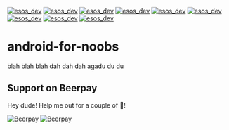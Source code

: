 [![esos_dev](https://img.shields.io/badge/Enterprise%20Support%20Available-%2430%2Fm-green.svg)](http://localhost:3000/subscribe/shaharsol/android-for-noobs)
[![esos_dev](https://img.shields.io/badge/Enterprise%20Support%20Available-%2420%2Fm-green.svg)](http://localhost:3000/subscribe/shaharsol/android-for-noobs)
[![esos_dev](https://img.shields.io/badge/Enterprise%20Support%20Available-%2410%2Fm-green.svg)](http://localhost:3000/subscribe/shaharsol/android-for-noobs)
[![esos_dev](https://img.shields.io/badge/Enterprise%20Support%20Available-%2410%2Fm-green.svg)](http://localhost:3000/subscribe/shaharsol/android-for-noobs)
[![esos_dev](https://img.shields.io/badge/Enterprise%20Support%20Available-%2410%2Fm-green.svg)](http://localhost:3000/subscribe/shaharsol/android-for-noobs)
[![esos_dev](https://img.shields.io/badge/Enterprise%20Support%20Available-%2420%2Fm-green.svg)](http://localhost:3000/subscribe/shaharsol/android-for-noobs)
[![esos_dev](https://img.shields.io/badge/Enterprise%20Support%20Available-%2410%2Fm-green.svg)](http://localhost:3000/subscribe/shaharsol/android-for-noobs)
[![esos_dev](https://img.shields.io/badge/Enterprise%20Support%20Available-%2410%2Fm-green.svg)](http://localhost:3000/subscribe/shaharsol/android-for-noobs)
[![esos_dev](https://img.shields.io/badge/Enterprise%20Support%20Available-%2410%2Fm-green.svg)](http://localhost:3000/subscribe/shaharsol/android-for-noobs)
# android-for-noobs

blah blah blah
dah dah dah
agadu du du

## Support on Beerpay
Hey dude! Help me out for a couple of :beers:!

[![Beerpay](https://beerpay.io/shaharsol/android-for-noobs/badge.svg?style=beer-square)](https://beerpay.io/shaharsol/android-for-noobs)  [![Beerpay](https://beerpay.io/shaharsol/android-for-noobs/make-wish.svg?style=flat-square)](https://beerpay.io/shaharsol/android-for-noobs?focus=wish)